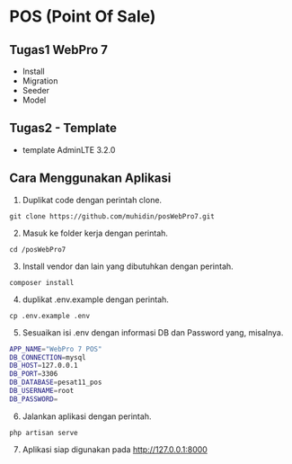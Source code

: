 # POS (Point Of Sale)
## Tugas1 WebPro 7
- Install
- Migration
- Seeder
- Model

## Tugas2 - Template
- template AdminLTE 3.2.0

## Cara Menggunakan Aplikasi
1. Duplikat code dengan perintah clone.
```
git clone https://github.com/muhidin/posWebPro7.git
```
2. Masuk ke folder kerja dengan perintah.
```
cd /posWebPro7
```
3. Install vendor dan lain yang dibutuhkan dengan perintah.
```
composer install
```
4. duplikat .env.example dengan perintah.
```
cp .env.example .env
```
5. Sesuaikan isi .env dengan informasi DB dan Password yang, misalnya.
```bash
APP_NAME="WebPro 7 POS"
DB_CONNECTION=mysql
DB_HOST=127.0.0.1
DB_PORT=3306
DB_DATABASE=pesat11_pos
DB_USERNAME=root
DB_PASSWORD=
```
6. Jalankan aplikasi dengan perintah.
```
php artisan serve
```
7. Aplikasi siap digunakan pada http://127.0.0.1:8000